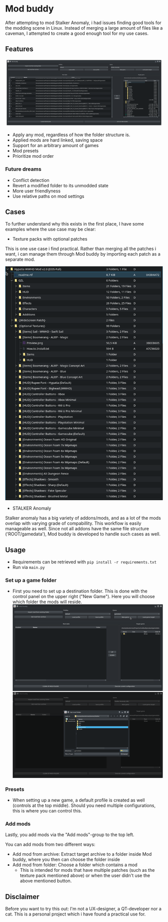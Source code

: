 # Mod buddy

After attempting to mod Stalker Anomaly, i had issues finding good tools for the modding scene in Linux. Instead of merging a large amount of files like a caveman, I attempted to create a good enough tool for my use cases.

## Features

![Showcase of modbuddy](docs/img/Screenshot_20210303_215430.png)

- Apply any mod, regardless of how the folder structure is.
- Applied mods are hard linked, saving space
- Support for an arbitrary amount of games
- Mod presets
- Prioritize mod order

### Future dreams
- Conflict detection
- Revert a modified folder to its unmodded state
- More user friendlyness
- Use relative paths on mod settings


## Cases

To further understand why this exists in the first place, I have some examples where the use case may be clear:

- Texture packs with optional patches

This is one use case i find practical. Rather than merging all the patches i want, i can manage them through Mod buddy by importing each patch as a separate mod.

![WWHD example](docs/img/Screenshot_20210303_211124.png)

- STALKER Anomaly

Stalker anomaly has a big variety of addons/mods, and as a lot of the mods overlap with varying grade of compabillity. This workflow is easily manageable as well. Since not all addons have the same file structure ('ROOT/gamedata'), Mod buddy is developed to handle such cases as well.

## Usage

- Requirements can be retrieved with `pip install -r requirements.txt`
- Run via `main.py` 

### Set up a game folder

- First you need to set up a destination folder. This is done with the control panel on the upper right ("New Game"). Here you will choose which folder the mods will reside.
![Empty mod buddy](docs/img/Screenshot_20210303_220901.png)
![Get mod folder](docs/img/Screenshot_20210303_220002.png)


### Presets
- When setting up a new game, a default profile is created as well (controls at the top middle). Should you need multiple configurations, this is where you can control this.


### Add mods
Lastly, you add mods via the "Add mods"-group to the top left.

You can add mods from two different ways:
- Add mod from archive: Extract target archive to a folder inside Mod buddy, where you then can choose the folder inside
- Add mod from folder: Choose a folder which contains a mod 
	- This is intended for mods that have multiple patches (such as the texture pack mentioned above) or when the user didn't use the above mentioned button.


## Disclaimer
Before you want to try this out: I'm not a UX-designer, a QT-developer nor a cat. This is a personal project which i have found a practical use for.
